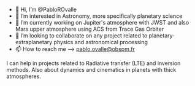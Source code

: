 - 👋 Hi, I’m @PabloROvalle
- 👀 I’m interested in Astronomy, more specifically planetary science
- 🌱 I’m currently working on Jupiter's atmosphere with JWST and also Mars upper atmosphere using ACS from Trace Gas Orbiter
- 💞️ I’m looking to collaborate on any project related to planetary-extraplanetary physics and astronomical processing
- 📫 How to reach me --> pablo.ovalle@obspm.fr


I can help in projects related to Radiative transfer (LTE) and inversion methods. Also about dynamics and cinematics in planets with thick atmospheres.

